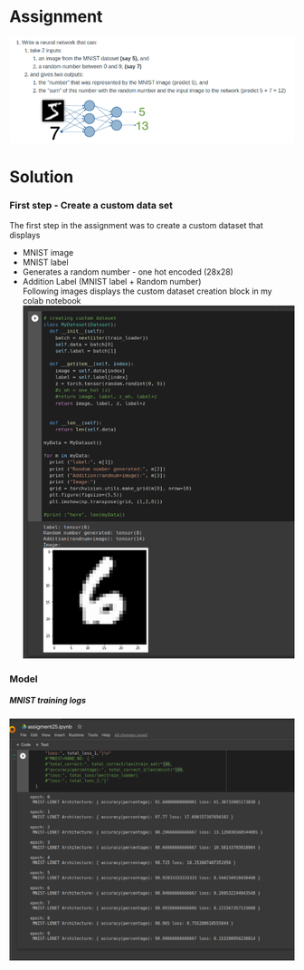 # Assignment
![qs](images/ass.png)

# Solution
### First step - Create a custom data set
The first step in the assignment was to create a custom dataset that displays <br/>
- MNIST image <br/>
- MNIST label<br/>
- Generates a random number - one hot encoded (28x28)<br/>
- Addition Label (MNIST label + Random number)<br/>
Following images displays the custom dataset creation block in my colab notebook <br/>
![cd](images/custom_data.png)

### Model 
##### MNIST training logs
![ml](images/just_mnist_logs.png)
